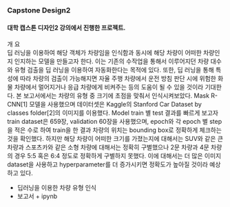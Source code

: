 ### Capstone Design2  

#### 대학 캡스톤 디자인2 강의에서 진행한 프로젝트.  

개 요  
딥 러닝을 이용하여 해당 객체가 차량임을 인식함과 동시에 해당 차량이 어떠한 차량인지 인지하는 모델을 만들고자 한다. 이는 기존의 수작업을 통해서 이루어지던 차량 대수와 유형 검출을 딥 러닝을 이용하여 자동화한다는 목적에 있다. 또한, 딥 러닝을 통해 특성에 따라 차량의 검출이 가능해지면 자율 주행 차량에서 운전 방침 판단 시에 위험한 화물 차량에서 멀어지거나 응급 차량에게 비켜주는 등의 도움이 될 수 있을 것이라 기대한다. 본 보고서에서는 차량의 유형 중 크기에 초점을 맞춰서 인식시켜보았다. Mask R-CNN[1] 모델을 사용했으며 데이터셋은 Kaggle의 Stanford Car Dataset by classes folder[2]의 이미지를 이용했다. Model train 별 test 결과를 빠르게 보고자 train dataset은 659장, validation 60장을 사용했으며, epoch와 각 epoch 별 step을 적은 수로 하여 train을 한 결과 차량의 위치는 bounding box로 정확하게 체크하는 것을 확인했다. 하지만 해당 차량이 어떠한 크기를 가졌는지에 대해서는 SUV와 같은 큰 차량과 스포츠카와 같은 소형 차량에 대해서는 정확히 구별했으나 2문 차량과 4문 차량의 경우 5:5 혹은 6:4 정도로 정확하게 구별하지 못했다. 이에 대해서는 더 많은 이미지 dataset을 사용하고 hyperparameter를 더 증가시키면 정확도가 높아질 것이라 예상하고 있다.


  - 딥러닝을 이용한 차량 유형 인식
  - 보고서 + ipynb
